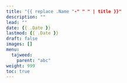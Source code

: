 ```yaml
---
title: "{{ replace .Name "-" " " | title }}"
description: ""
lead: ""
date: {{ .Date }}
lastmod: {{ .Date }}
draft: false
images: []
menu: 
  tajweed:
    parent: "abc"
weight: 999
toc: true
---
```



